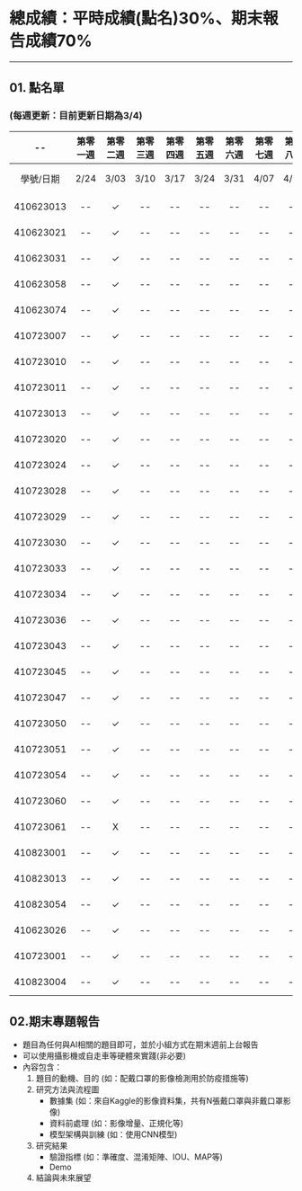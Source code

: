 # 總成績：平時成績(點名)30%、期末報告成績70%
-----
## 01. 點名單
### (每週更新：目前更新日期為**3/4**)

| -- | 第零一週 | 第零二週 | 第零三週 | 第零四週 | 第零五週 | 第零六週 | 第零七週 | 第零八週 | 第零九週 | 第零十週 | 第十一週 | 第十二週 | 第十三週 | 第十四週 | 第十五週 | 第十六週 | 第十七週 | -- | 
| :----: | :----: | :----: | :----: | :----: | :----: | :----: | :----: | :----: | :----: | :----: | :----: | :----: | :----: | :----: | :----: | :----: | :----: | :----: | 
| 學號/日期 | 2/24 | 3/03 | 3/10 | 3/17 | 3/24 | 3/31 | 4/07 | 4/14 | 4/21 | 4/28 | 5/05 | 5/12 | 5/19 | 5/26 | 6/02 | 6/09 | 6/16	| 總計 | 
| 410623013	| --	| ✓	| -- | -- | -- | -- | -- | -- | -- | -- | -- | -- | -- | -- | -- | -- | -- | -- |														
| 410623021	| --	| ✓	| -- | -- | -- | -- | -- | -- | -- | -- | -- | -- | -- | -- | -- | -- | -- | -- |															
| 410623031	| --	| ✓	| -- | -- | -- | -- | -- | -- | -- | -- | -- | -- | -- | -- | -- | -- | -- | -- |	
| 410623058	| --	| ✓	| -- | -- | -- | -- | -- | -- | -- | -- | -- | -- | -- | -- | -- | -- | -- | -- |	
| 410623074	| --	| ✓	| -- | -- | -- | -- | -- | -- | -- | -- | -- | -- | -- | -- | -- | -- | -- | -- |	
| 410723007	| --	| ✓	| -- | -- | -- | -- | -- | -- | -- | -- | -- | -- | -- | -- | -- | -- | -- | -- |	
| 410723010	| --	| ✓	| -- | -- | -- | -- | -- | -- | -- | -- | -- | -- | -- | -- | -- | -- | -- | -- |	
| 410723011	| --	| ✓	| -- | -- | -- | -- | -- | -- | -- | -- | -- | -- | -- | -- | -- | -- | -- | -- |	
| 410723013	| --	| ✓	| -- | -- | -- | -- | -- | -- | -- | -- | -- | -- | -- | -- | -- | -- | -- | -- |	
| 410723020	| --	| ✓	| -- | -- | -- | -- | -- | -- | -- | -- | -- | -- | -- | -- | -- | -- | -- | -- |	
| 410723024	| --	| ✓	| -- | -- | -- | -- | -- | -- | -- | -- | -- | -- | -- | -- | -- | -- | -- | -- |	
| 410723028	| --	| ✓	| -- | -- | -- | -- | -- | -- | -- | -- | -- | -- | -- | -- | -- | -- | -- | -- |	
| 410723029	| --	| ✓	| -- | -- | -- | -- | -- | -- | -- | -- | -- | -- | -- | -- | -- | -- | -- | -- |	
| 410723030	| --	| ✓	| -- | -- | -- | -- | -- | -- | -- | -- | -- | -- | -- | -- | -- | -- | -- | -- |	
| 410723033	| --	| ✓	| -- | -- | -- | -- | -- | -- | -- | -- | -- | -- | -- | -- | -- | -- | -- | -- |	
| 410723034	| --	| ✓	| -- | -- | -- | -- | -- | -- | -- | -- | -- | -- | -- | -- | -- | -- | -- | -- |	
| 410723036	| --	| ✓	| -- | -- | -- | -- | -- | -- | -- | -- | -- | -- | -- | -- | -- | -- | -- | -- |	
| 410723043	| --	| ✓	| -- | -- | -- | -- | -- | -- | -- | -- | -- | -- | -- | -- | -- | -- | -- | -- |	
| 410723045	| --	| ✓	| -- | -- | -- | -- | -- | -- | -- | -- | -- | -- | -- | -- | -- | -- | -- | -- |	
| 410723047	| --	| ✓	| -- | -- | -- | -- | -- | -- | -- | -- | -- | -- | -- | -- | -- | -- | -- | -- |	
| 410723050	| --	| ✓	| -- | -- | -- | -- | -- | -- | -- | -- | -- | -- | -- | -- | -- | -- | -- | -- |	
| 410723051	| --	| ✓	| -- | -- | -- | -- | -- | -- | -- | -- | -- | -- | -- | -- | -- | -- | -- | -- |	
| 410723054	| --	| ✓	| -- | -- | -- | -- | -- | -- | -- | -- | -- | -- | -- | -- | -- | -- | -- | -- |	
| 410723060	| --	| ✓	| -- | -- | -- | -- | -- | -- | -- | -- | -- | -- | -- | -- | -- | -- | -- | -- |	
| 410723061	| --	| X	| -- | -- | -- | -- | -- | -- | -- | -- | -- | -- | -- | -- | -- | -- | -- | -- |	
| 410823001	| --	| ✓	| -- | -- | -- | -- | -- | -- | -- | -- | -- | -- | -- | -- | -- | -- | -- | -- |																
| 410823013	| --	| ✓	| -- | -- | -- | -- | -- | -- | -- | -- | -- | -- | -- | -- | -- | -- | -- | -- |																
| 410823054	| --	| ✓	| -- | -- | -- | -- | -- | -- | -- | -- | -- | -- | -- | -- | -- | -- | -- | -- |																
| 410623026	| --	| ✓	| -- | -- | -- | -- | -- | -- | -- | -- | -- | -- | -- | -- | -- | -- | -- | -- |																
| 410723001	| --	| ✓	| -- | -- | -- | -- | -- | -- | -- | -- | -- | -- | -- | -- | -- | -- | -- | -- |																
| 410823004	| --	| ✓	| -- | -- | -- | -- | -- | -- | -- | -- | -- | -- | -- | -- | -- | -- | -- | -- |	

## 02.期末專題報告
* 題目為任何與AI相關的題目即可，並於小組方式在期末週前上台報告
* 可以使用攝影機或自走車等硬體來實踐(非必要)
* 內容包含：
  1. 題目的動機、目的 (如：配戴口罩的影像檢測用於防疫措施等)
  2. 研究方法與流程圖
     * 數據集 (如：來自Kaggle的影像資料集，共有N張戴口罩與非戴口罩影像)
     * 資料前處理 (如：影像增量、正規化等)
     * 模型架構與訓練 (如：使用CNN模型)
  3. 研究結果
     * 驗證指標 (如：準確度、混淆矩陣、IOU、MAP等)
     * Demo
  4. 結論與未來展望
